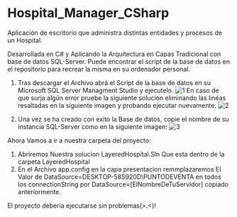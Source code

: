 # Hospital_Manager_CSharp
Aplicación de escritorio que administra distintas entidades y procesos de un Hospital.

Desarrollada en C# y Aplicando la Arquitectura en Capas Tradicional con base de datos SQL-Server.
Puede encontrar el script de la base de datos en el repositorio para recrear la misma en su ordenador personal.

1. Tras descargar el Archivo abrá el Script de la base de datos en su Microsoft SQL Server Managment Studio y ejecutelo.
![1](https://user-images.githubusercontent.com/67526356/128108991-e2db297d-87d1-4d40-90f3-11e3ee262c4c.png)
  En caso de que surja algún error pruebe la siguiente solucion eliminando las linéas resaltadas en la
  siguiente imagen y probando ejecutar nuevamente:
  ![2](https://user-images.githubusercontent.com/67526356/128109363-346ce4fc-1a2b-4f18-afca-9c256b89aa7e.png)
  
2. Una vez se ha creado con exito la Base de datos, copie el nombre de su instancia SQL-Server como en la siguiente imagen:
   ![3](https://user-images.githubusercontent.com/67526356/128109880-56b63db4-9b3f-4d24-8920-60468a21d6d3.png)

Ahora Vamos a ir a nuestra carpeta del proyecto: 
1. Abriremos Nuestra solucion LayeredHospital.Sln Que esta dentro de la carpeta LayeredHospital
2. En el Archivo app.config en la capa presentacion remmplazaremos El Valor de DataSource=DESKTOP-58S920D\PUNTODEVENTA en todos los connectionString
   por DataSource=[ElNombreDeTuServidor] copiado anteriormente. 
  

El proyecto debería ejecutarse sin problemas(>.<)!
